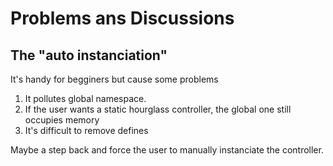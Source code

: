 # Problems ans Discussions

## The "auto instanciation"

It's handy for begginers but cause some problems

1. It pollutes global namespace.
2. If the user wants a static hourglass controller, the global one still occupies memory
3. It's difficult to remove defines

Maybe a step back and force the user to manually instanciate the controller.
